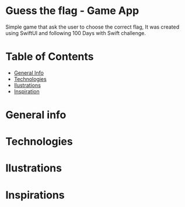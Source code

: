 #  Guess the flag - Game App

Simple game that ask the user to choose the correct flag, It was created using SwiftUI and following 100 Days with Swift challenge.

# Table of Contents

- <a href="https://github.com/sergiosepulveda09/WeSplit/tree/main#general-info" >General Info</a>
- <a href="https://github.com/sergiosepulveda09/WeSplit/tree/main#technologies">Technologies</a>
- <a href="https://github.com/sergiosepulveda09/WeSplit/tree/main#ilustrations">Ilustrations</a>
- <a href="https://github.com/sergiosepulveda09/WeSplit/tree/main#inspirations">Inspiration</a>

# General info

# Technologies

# Ilustrations

# Inspirations
